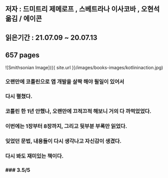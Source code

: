 ## 저자 : 드미트리 제메로프 , 스베트라나 이사코바 , 오현석 옮김 / 에이콘

## 읽은기간 : 21.07.09 ~ 20.07.13

## 657 pages

![Smithsonian Image]({{ site.url }}/images/books-images/kotlininaction.jpg)

### 오랜만에 코틀린으로 앱 개발을 살짝 해야 될일이 있어서 

### 다시 펼쳤다.

### 코틀린 한 1년 안했나, 오랜만에 끄적끄적 해보니 거의 다 까먹었었다.

### 이번에는 1장부터 8장까지, 그리고 뒷부분 부록만 읽었다.

### 잊었던 문법, 내용들이 다시 생각나고 자신감이 생겼다.

### 다시 봐도 재미있는 책이다. 

### ### 3.5/5



